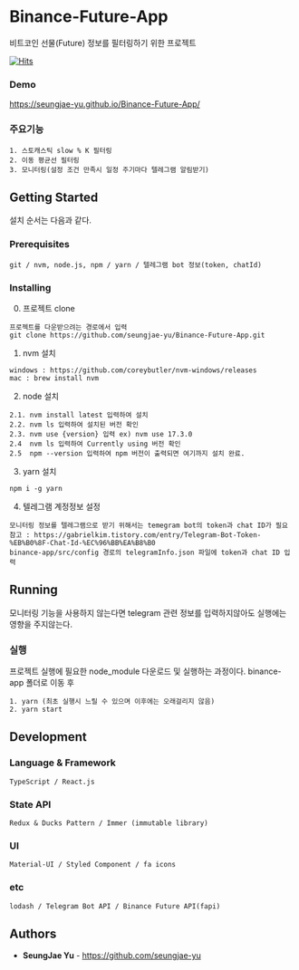# Binance-Future-App

비트코인 선물(Future) 정보를 필터링하기 위한 프로젝트

[![Hits](https://hits.seeyoufarm.com/api/count/incr/badge.svg?url=https%3A%2F%2Fgithub.com%2Fseungjae-yu%2FBinance-Future-App&count_bg=%23C83D3D&title_bg=%23555555&icon=&icon_color=%23E7E7E7&title=hits&edge_flat=false)](https://hits.seeyoufarm.com)

### Demo

https://seungjae-yu.github.io/Binance-Future-App/

### 주요기능

```
1. 스토캐스틱 slow % K 필터링
2. 이동 평균선 필터링
3. 모니터링(설정 조건 만족시 일정 주기마다 텔레그램 알림받기)
```


## Getting Started

설치 순서는 다음과 같다.


### Prerequisites

```
git / nvm, node.js, npm / yarn / 텔레그램 bot 정보(token, chatId)
```

### Installing


0. 프로젝트 clone


```
프로젝트를 다운받으려는 경로에서 입력
git clone https://github.com/seungjae-yu/Binance-Future-App.git
```


1. nvm 설치

```
windows : https://github.com/coreybutler/nvm-windows/releases
mac : brew install nvm
```
2. node 설치
```
2.1. nvm install latest 입력하여 설치
2.2. nvm ls 입력하여 설치된 버전 확인
2.3. nvm use {version} 입력 ex) nvm use 17.3.0
2.4  nvm ls 입력하여 Currently using 버전 확인
2.5  npm --version 입력하여 npm 버전이 출력되면 여기까지 설치 완료.
```

3. yarn 설치

```
npm i -g yarn
```

4. 텔레그램 계정정보 설정

```
모니터링 정보를 텔레그램으로 받기 위해서는 temegram bot의 token과 chat ID가 필요
참고 : https://gabrielkim.tistory.com/entry/Telegram-Bot-Token-%EB%B0%8F-Chat-Id-%EC%96%BB%EA%B8%B0
binance-app/src/config 경로의 telegramInfo.json 파일에 token과 chat ID 입력
```

## Running

모니터링 기능을 사용하지 않는다면 telegram 관련 정보를 입력하지않아도 실행에는 영향을 주지않는다.

### 실행

프로젝트 실행에 필요한 node_module 다운로드 및 실행하는 과정이다.
binance-app 폴더로 이동 후

```
1. yarn (최초 실행시 느릴 수 있으며 이후에는 오래걸리지 않음)
2. yarn start
```



## Development

### Language & Framework


```
TypeScript / React.js
```


### State API


```
Redux & Ducks Pattern / Immer (immutable library)
```

### UI


```
Material-UI / Styled Component / fa icons 
```

### etc


```
lodash / Telegram Bot API / Binance Future API(fapi)
```


## Authors

* **SeungJae Yu** - https://github.com/seungjae-yu

